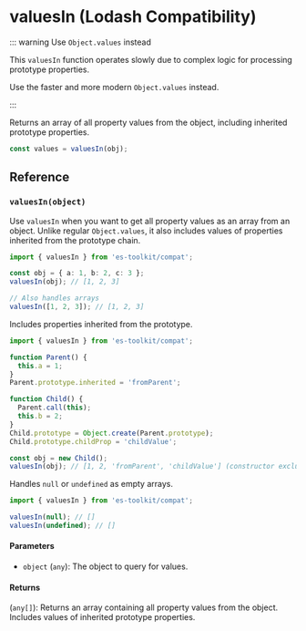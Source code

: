 # valuesIn (Lodash Compatibility)

::: warning Use `Object.values` instead

This `valuesIn` function operates slowly due to complex logic for processing prototype properties.

Use the faster and more modern `Object.values` instead.

:::

Returns an array of all property values from the object, including inherited prototype properties.

```typescript
const values = valuesIn(obj);
```

## Reference

### `valuesIn(object)`

Use `valuesIn` when you want to get all property values as an array from an object. Unlike regular `Object.values`, it also includes values of properties inherited from the prototype chain.

```typescript
import { valuesIn } from 'es-toolkit/compat';

const obj = { a: 1, b: 2, c: 3 };
valuesIn(obj); // [1, 2, 3]

// Also handles arrays
valuesIn([1, 2, 3]); // [1, 2, 3]
```

Includes properties inherited from the prototype.

```typescript
import { valuesIn } from 'es-toolkit/compat';

function Parent() {
  this.a = 1;
}
Parent.prototype.inherited = 'fromParent';

function Child() {
  Parent.call(this);
  this.b = 2;
}
Child.prototype = Object.create(Parent.prototype);
Child.prototype.childProp = 'childValue';

const obj = new Child();
valuesIn(obj); // [1, 2, 'fromParent', 'childValue'] (constructor excluded)
```

Handles `null` or `undefined` as empty arrays.

```typescript
import { valuesIn } from 'es-toolkit/compat';

valuesIn(null); // []
valuesIn(undefined); // []
```

#### Parameters

- `object` (`any`): The object to query for values.

#### Returns

(`any[]`): Returns an array containing all property values from the object. Includes values of inherited prototype properties.
